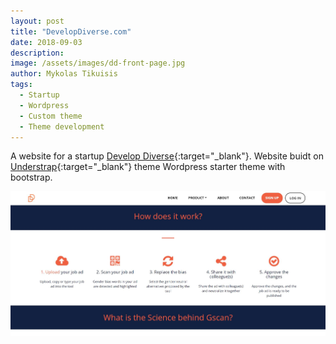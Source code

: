 ```yaml
---
layout: post
title: "DevelopDiverse.com"
date: 2018-09-03
description: 
image: /assets/images/dd-front-page.jpg
author: Mykolas Tikuisis
tags: 
  - Startup
  - Wordpress
  - Custom theme
  - Theme development
---
```


A website for a startup [Develop Diverse](https://www.developdiverse.com/){:target="_blank"}. Website buidt on [Understrap](https://understrap.com){:target="_blank"} theme Wordpress starter theme with bootstrap. 

![Placeholder](/assets/images/dd-pr.jpg)
